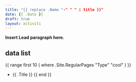 ```yaml
---
title: "{{ replace .Name "-" " " | title }}"
date: {{ .Date }}
draft: true
layout: activiti
---
```


**Insert Lead paragraph here.**

## data list

{{ range first 10 ( where .Site.RegularPages "Type" "cool" ) }}
* {{ .Title }}
{{ end }}
